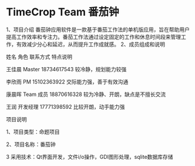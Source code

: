 # TimeCrop Team 番茄钟



1、项目介绍
番茄钟应用软件是一款基于番茄工作法的单机版应用，旨在帮助用户提高工作效率和专注力。番茄工作法通过设定固定的工作和休息时间段来管理工作，有效减少分心和延迟，从而提升工作成就感。
2、成员组成和说明

姓名          角色              联系方式            特点说明

王佳晨    Master         18734617543    较冷静，规划能力较强

李欣雨    PM                  15102363922    交际能力强，善于有效沟通

康晨晖    Team 成员    18870616328    较为冷静、开朗，缺点是不擅长交流

王润           开发经理          17771398592    比较开朗，动手能力强

项目说明

1、项目类型：命题项目

2、项目名称：番茄钟

3 采用技术：Qt界面开发，文件i/o操作，GDI图形处理，sqlite数据库存储
